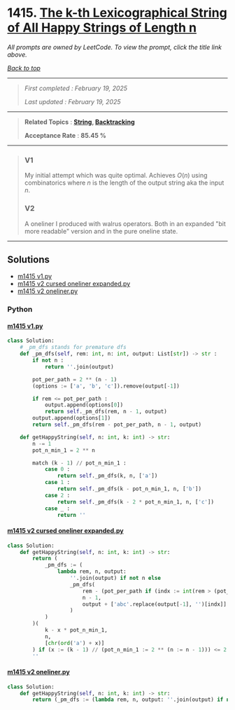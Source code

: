 # 1415. [The k-th Lexicographical String of All Happy Strings of Length n](<https://leetcode.com/problems/the-k-th-lexicographical-string-of-all-happy-strings-of-length-n>)

*All prompts are owned by LeetCode. To view the prompt, click the title link above.*

*[Back to top](<../README.md>)*

------

> *First completed : February 19, 2025*
>
> *Last updated : February 19, 2025*

------

> **Related Topics** : **[String](<by_topic/String.md>), [Backtracking](<by_topic/Backtracking.md>)**
>
> **Acceptance Rate** : **85.45 %**

------

> ### V1
> 
> My initial attempt which was quite optimal. Achieves $O(n)$ using combinatorics where $n$ is the length of the output string aka the input $n$.
> 
> ### V2
> 
> A oneliner I produced with walrus operators. Both in an expanded "bit more readable" version and in the pure oneline state.
> 

------

## Solutions

- [m1415 v1.py](<../my-submissions/m1415 v1.py>)
- [m1415 v2 cursed oneliner expanded.py](<../my-submissions/m1415 v2 cursed oneliner expanded.py>)
- [m1415 v2 oneliner.py](<../my-submissions/m1415 v2 oneliner.py>)
### Python
#### [m1415 v1.py](<../my-submissions/m1415 v1.py>)
```Python
class Solution:
    # _pm_dfs stands for premature dfs
    def _pm_dfs(self, rem: int, n: int, output: List[str]) -> str :
        if not n :
            return ''.join(output)

        pot_per_path = 2 ** (n - 1)
        (options := ['a', 'b', 'c']).remove(output[-1])

        if rem <= pot_per_path :
            output.append(options[0])
            return self._pm_dfs(rem, n - 1, output)
        output.append(options[1])
        return self._pm_dfs(rem - pot_per_path, n - 1, output)

    def getHappyString(self, n: int, k: int) -> str:
        n -= 1
        pot_n_min_1 = 2 ** n

        match (k - 1) // pot_n_min_1 :
            case 0 :
                return self._pm_dfs(k, n, ['a'])
            case 1 :
                return self._pm_dfs(k - pot_n_min_1, n, ['b'])
            case 2 :
                return self._pm_dfs(k - 2 * pot_n_min_1, n, ['c'])
            case _ :
                return ''

```

#### [m1415 v2 cursed oneliner expanded.py](<../my-submissions/m1415 v2 cursed oneliner expanded.py>)
```Python
class Solution:
    def getHappyString(self, n: int, k: int) -> str:
        return (
            _pm_dfs := (
                lambda rem, n, output: 
                    ''.join(output) if not n else 
                    _pm_dfs(
                        rem - (pot_per_path if (indx := int(rem > (pot_per_path := 2 ** (n - 1)))) else 0), 
                        n - 1, 
                        output + ['abc'.replace(output[-1], '')[indx]]
                    )
            )
        )(
            k - x * pot_n_min_1,
            n, 
            [chr(ord('a') + x)]
        ) if (x := (k - 1) // (pot_n_min_1 := 2 ** (n := n - 1))) <= 2 else \
        ''
```

#### [m1415 v2 oneliner.py](<../my-submissions/m1415 v2 oneliner.py>)
```Python
class Solution:
    def getHappyString(self, n: int, k: int) -> str:
        return (_pm_dfs := (lambda rem, n, output: ''.join(output) if not n else _pm_dfs(rem - (pot_per_path if (indx := int(rem > (pot_per_path := 2 ** (n - 1)))) else 0), n - 1, output + ['abc'.replace(output[-1], '')[indx]])))(k - x * pot_n_min_1,n, [chr(ord('a') + x)]) if (x := (k - 1) // (pot_n_min_1 := 2 ** (n := n - 1))) <= 2 else ''
```

